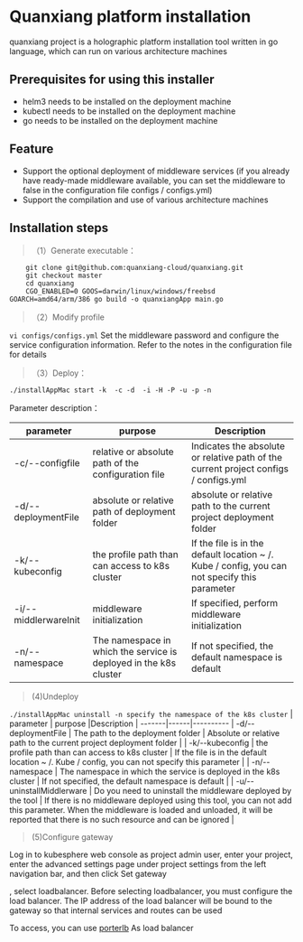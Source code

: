 # Quanxiang platform installation
quanxiang project is a holographic platform installation tool written in go language, which can run on various architecture machines
## Prerequisites for using this installer

* helm3 needs to be installed on the deployment machine
* kubectl needs to be installed on the deployment machine
* go needs to be installed on the deployment machine
## Feature

* Support the optional deployment of middleware services (if you already have ready-made middleware available, you can set the middleware to false in the configuration file configs / configs.yml)
* Support the compilation and use of various architecture machines

## Installation steps
 >（1）Generate executable：
```shell
    git clone git@github.com:quanxiang-cloud/quanxiang.git
    git checkout master
    cd quanxiang
    CGO_ENABLED=0 GOOS=darwin/linux/windows/freebsd GOARCH=amd64/arm/386 go build -o quanxiangApp main.go
````
 >（2）Modify profile

`vi configs/configs.yml`
Set the middleware password and configure the service configuration information. Refer to the notes in the configuration file for details
 >（3）Deploy：

`./installAppMac start -k  -c -d  -i -H -P -u -p -n`

Parameter description：

| parameter | purpose |Description  |
------------|---------|--------------
| -c/--configfile | relative or absolute path of the configuration file  |Indicates the absolute or relative path of the current project configs / configs.yml |
| -d/--deploymentFile | absolute or relative path of deployment folder | absolute or relative path to the current project deployment folder  |
| -k/--kubeconfig |the profile path than can access to k8s cluster  | If the file is in the default location ~ /. Kube / config, you can not specify this parameter |
| -i/--middlerwareInit | middleware initialization | If specified, perform middleware initialization |
| -n/--namespace | The namespace in which the service is deployed in the k8s cluster | If not specified, the default namespace is default |

 > (4)Undeploy

`./installAppMac uninstall -n specify the namespace of the k8s cluster`
| parameter | purpose |Description  |
-------|------|----------
| -d/--deploymentFile | The path to the deployment folder  | Absolute or relative path to the current project deployment folder  |
| -k/--kubeconfig | the profile path than can access to k8s cluster  | If the file is in the default location ~ /. Kube / config, you can not specify this parameter |
| -n/--namespace | The namespace in which the service is deployed in the k8s cluster | If not specified, the default namespace is default |
| -u/--uninstallMiddlerware | Do you need to uninstall the middleware deployed by the tool | If there is no middleware deployed using this tool, you can not add this parameter. When the middleware is loaded and unloaded, it will be reported that there is no such resource and can be ignored |

 > (5)Configure gateway

Log in to kubesphere web console as project admin user, enter your project, enter the advanced settings page under project settings from the left navigation bar, and then click Set gateway

, select loadbalancer. Before selecting loadbalancer, you must configure the load balancer. The IP address of the load balancer will be bound to the gateway so that internal services and routes can be used

To access, you can use [porterlb](https://github.com/kubesphere/openelb) As load balancer
